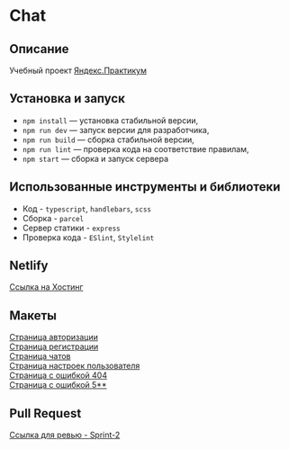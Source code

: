 # Chat

## Описание
Учебный проект [Яндекс.Практикум](https://practicum.yandex.ru/middle-frontend/)

## Установка и запуск

- `npm install` — установка стабильной версии,
- `npm run dev` — запуск версии для разработчика,
- `npm run build` — сборка стабильной версии,
- `npm run lint` — проверка кода на соответствие правилам,
- `npm start` — сборка и запуск сервера

## Использованные инструменты и библиотеки

* Код - `typescript`, `handlebars`, `scss`
* Сборка - `parcel`
* Сервер статики - `express`
* Проверка кода - `ESlint`, `Stylelint`

## Netlify

[Ссылка на Хостинг](https://vermillion-madeleine-c04d95.netlify.app/)

## Макеты

[Страница авторизации](ui/login.png)<br/>
[Страница регистрации](ui/register.png)<br/>
[Страница чатов](ui/chats.png)<br/>
[Страница настроек пользователя](ui/acount.png)<br/>
[Страница с ошибкой 404](ui/404.png)<br/>
[Страница с ошибкой 5**](ui/5**.png)<br/>

## Pull Request

[Ссылка для ревью - Sprint-2](https://github.com/verkhoturov/middle.messenger.praktikum.yandex/pull/6)
